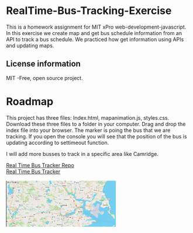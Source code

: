 # RealTime-Bus-Tracking-Exercise
This is a homework assignment for MIT xPro web-development-javascript. 
In this exercise we create map and get bus schedule information from an API
to track a bus schedule. We practiced how get information using APIs and updating maps. 

## License information
MIT -Free, open source project.
# Roadmap
This project has three files: Index.html, mapanimation.js, styles.css. Download these three files to a folder in your computer. Drag and drop the index file into your browser. The marker is poing the bus that we are tracking. If you open the console you will see that the position of the bus is updating according to settimeout function.

I will add more busses to track in a specific area like Camridge. 

<a href="https://github.com/hicranA/RealTime-Bus-Tracking-Excersize">Real Time Bus Tracker Repo</a><br>
<a href= "https://hicrana.github.io/RealTime-Bus-Tracking-Excersize/"> Real Time Bus Tracker</a><br><br>
<img src="map.PNG" width='300'/>
